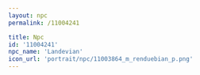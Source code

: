 ```yaml
---
layout: npc
permalink: /11004241

title: Npc
id: '11004241'
npc_name: 'Landevian'
icon_url: 'portrait/npc/11003864_m_renduebian_p.png'
---
```

